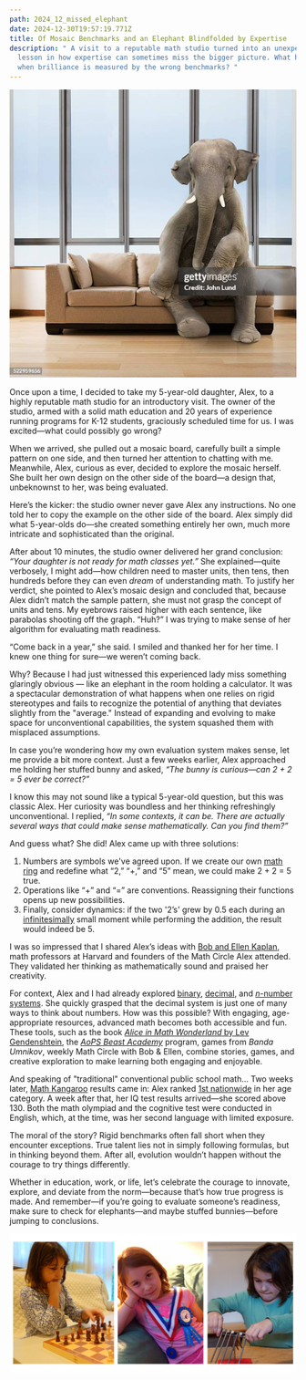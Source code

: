```yaml
---
path: 2024_12_missed_elephant
date: 2024-12-30T19:57:19.771Z
title: Of Mosaic Benchmarks and an Elephant Blindfolded by Expertise
description: " A visit to a reputable math studio turned into an unexpected
  lesson in how expertise can sometimes miss the bigger picture. What happens
  when brilliance is measured by the wrong benchmarks? "
---
```

![](../assets/gettyimages-522959656-612x612.jpg)

Once upon a time, I decided to take my 5-year-old daughter, Alex, to a highly reputable math studio for an introductory visit. The owner of the studio, armed with a solid math education and 20 years of experience running programs for K-12 students, graciously scheduled time for us. I was excited—what could possibly go wrong?

When we arrived, she pulled out a mosaic board, carefully built a simple pattern on one side, and then turned her attention to chatting with me. Meanwhile, Alex, curious as ever, decided to explore the mosaic herself. She built her own design on the other side of the board—a design that, unbeknownst to her, was being evaluated.

Here’s the kicker: the studio owner never gave Alex any instructions. No one told her to copy the example on the other side of the board. Alex simply did what 5-year-olds do—she created something entirely her own, much more intricate and sophisticated than the original.

After about 10 minutes, the studio owner delivered her grand conclusion: *“Your daughter is not ready for math classes yet.”* She explained—quite verbosely, I might add—how children need to master units, then tens, then hundreds before they can even *dream* of understanding math. To justify her verdict, she pointed to Alex’s mosaic design and concluded that, because Alex didn’t match the sample pattern, she must not grasp the concept of units and tens. My eyebrows raised higher with each sentence, like parabolas shooting off the graph. “Huh?” I was trying to make sense of her algorithm for evaluating math readiness.

“Come back in a year,” she said. I smiled and thanked her for her time. I knew one thing for sure—we weren’t coming back.

Why? Because I had just witnessed this experienced lady miss something glaringly obvious — like an elephant in the room holding a calculator. It was a spectacular demonstration of what happens when one relies on rigid stereotypes and fails to recognize the potential of anything that deviates slightly from the "average." Instead of expanding and evolving to make space for unconventional capabilities, the system squashed them with misplaced assumptions.

In case you’re wondering how my own evaluation system makes sense, let me provide a bit more context. Just a few weeks earlier, Alex approached me holding her stuffed bunny and asked, *“The bunny is curious—can 2 + 2 = 5 ever be correct?”*

I know this may not sound like a typical 5-year-old question, but this was classic Alex. Her curiosity was boundless and her thinking refreshingly unconventional.  I replied, *“In some contexts, it can be. There are actually several ways that could make sense mathematically. Can you find them?”*

And guess what? She did! Alex came up with three solutions:

1. Numbers are symbols we've agreed upon. If we create our own [math ring](https://en.wikipedia.org/wiki/Ring_(mathematics)) and redefine what “2,” “+,” and “5” mean, we could make 2 + 2 = 5 true.
2. Operations like “+” and “=” are conventions. Reassigning their functions opens up new possibilities.
3. Finally, consider dynamics: if the two '2’s' grew by 0.5 each during an [infinitesimally](https://en.wikipedia.org/wiki/Infinitesimal) small moment while performing the addition, the result would indeed be 5.

I was so impressed that I shared Alex’s ideas with [Bob and Ellen Kaplan](https://people.math.harvard.edu/~knill/various/bobkaplan/index.html), math professors at Harvard and founders of the Math Circle Alex attended. They validated her thinking as mathematically sound and praised her creativity.

For context, Alex and I had already explored [binary](https://en.wikipedia.org/wiki/Binary_number), [decimal](https://en.wikipedia.org/wiki/Decimal), and [*n*-number systems](https://en.wikipedia.org/wiki/Positional_notation). She quickly grasped that the decimal system is just one of many ways to think about numbers. How was this possible? With engaging, age-appropriate resources, advanced math becomes both accessible and fun. These tools, such as the book [*Alice in Math Wonderland* by Lev Gendenshtein](https://www.rulit.me/books/alisa-v-strane-matematiki-read-164757-1.html), the *[AoPS Beast Academy](https://beastacademy.com/)* program, games from *Banda Umnikov*, weekly Math Circle with Bob & Ellen, combine stories, games, and creative exploration to make learning both engaging and enjoyable.

And speaking of "traditional" conventional public school math... Two weeks later, [Math Kangaroo](https://mathkangaroo.org/mks/) results came in: Alex ranked [1st nationwide](https://mathkangaroo.org/mks/wp-content/uploads/2022/04/2017_Level-1_National-Winners.pdf) in her age category. A week after that, her IQ test results arrived—she scored above 130. Both the math olympiad and the cognitive test were conducted in English, which, at the time, was her second language with limited exposure.

The moral of the story? Rigid benchmarks often fall short when they encounter exceptions. True talent lies not in simply following formulas, but in thinking beyond them. After all, evolution wouldn’t happen without the courage to try things differently.

Whether in education, work, or life, let’s celebrate the courage to innovate, explore, and deviate from the norm—because that’s how true progress is made. And remember—if you’re going to evaluate someone’s readiness, make sure to check for elephants—and maybe stuffed bunnies—before jumping to conclusions.

![](../assets/alex-collage.jpg)